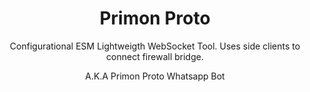<html>
<center>
  <h1> Primon Proto </h1>
  
Configurational ESM Lightweigth WebSocket Tool. Uses side clients to connect firewall bridge.
 
A.K.A Primon Proto Whatsapp Bot
  </center>
</html>
